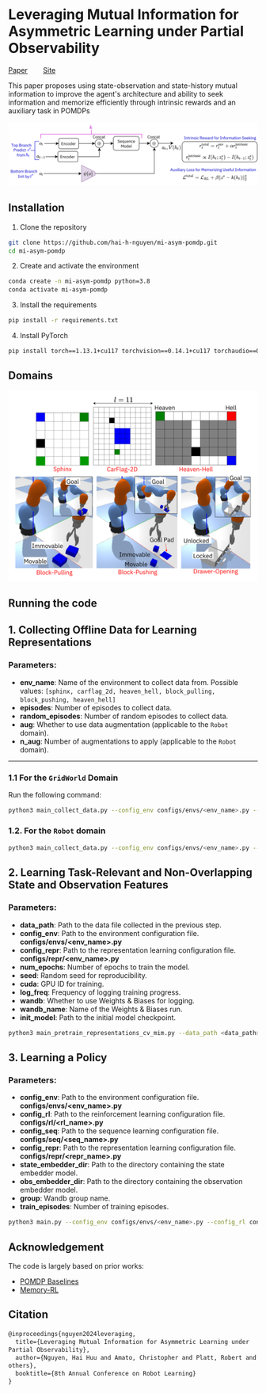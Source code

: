 # Leveraging Mutual Information for Asymmetric Learning under Partial Observability
[Paper](https://openreview.net/pdf?id=9jJP2J1oBP)&nbsp;&nbsp;&nbsp;&nbsp;&nbsp;&nbsp;&nbsp;&nbsp;[Site](https://sites.google.com/view/mi-asym-pomdp)  

This paper proposes using state-observation and state-history mutual information to improve the agent's architecture and ability to seek information and memorize efficiently through intrinsic rewards and an auxiliary task in POMDPs

![View Paper](images/method.png)

## Installation
1. Clone the repository
```bash
git clone https://github.com/hai-h-nguyen/mi-asym-pomdp.git
cd mi-asym-pomdp
```
2. Create and activate the environment
```bash
conda create -n mi-asym-pomdp python=3.8
conda activate mi-asym-pomdp
```

3. Install the requirements
```bash
pip install -r requirements.txt
```

4. Install PyTorch
```bash
pip install torch==1.13.1+cu117 torchvision==0.14.1+cu117 torchaudio==0.13.1 --extra-index-url https://download.pytorch.org/whl/cu117
```
## Domains

![View Paper](images/domains.png)

## Running the code
## 1. Collecting Offline Data for Learning Representations

### Parameters:
- **env_name**: Name of the environment to collect data from. Possible values: `[sphinx, carflag_2d, heaven_hell, block_pulling, block_pushing, heaven_hell]`
- **episodes**: Number of episodes to collect data.
- **random_episodes**: Number of random episodes to collect data.
- **aug**: Whether to use data augmentation (applicable to the `Robot` domain).
- **n_aug**: Number of augmentations to apply (applicable to the `Robot` domain).

---

### 1.1 For the `GridWorld` Domain
Run the following command:
```bash
python3 main_collect_data.py --config_env configs/envs/<env_name>.py --episodes <episodes> --random_episodes <random_episodes>
```

### 1.2. For the `Robot` domain
```bash
python3 main_collect_data.py --config_env configs/envs/<env_name>.py --episodes <episodes> --random_episodes <random_episodes> --aug --n_aug <n_aug>
```

## 2. Learning Task-Relevant and Non-Overlapping State and Observation Features
### Parameters:
- **data_path**: Path to the data file collected in the previous step.
- **config_env**: Path to the environment configuration file. **configs/envs/<env_name>.py**
- **config_repr**: Path to the representation learning configuration file. **configs/repr/<env_name>.py**
- **num_epochs**: Number of epochs to train the model.
- **seed**: Random seed for reproducibility.
- **cuda**: GPU ID for training.
- **log_freq**: Frequency of logging training progress.
- **wandb**: Whether to use Weights & Biases for logging.
- **wandb_name**: Name of the Weights & Biases run.
- **init_model**: Path to the initial model checkpoint.

```bash
python3 main_pretrain_representations_cv_mim.py --data_path <data_path> --config_env configs/envs/<env_name>.py --config_repr configs/repr/<env_name>.py --num_epochs <num_epochs> --seed <seed> --cuda <cuda> --log_freq <log_freq> --wandb --wandb_name <wandb_name> --init_model <init_model>
```
## 3. Learning a Policy
### Parameters:
- **config_env**: Path to the environment configuration file. **configs/envs/<env_name>.py**
- **config_rl**: Path to the reinforcement learning configuration file. **configs/rl/<rl_name>.py**
- **config_seq**: Path to the sequence learning configuration file. **configs/seq/<seq_name>.py**
- **config_repr**: Path to the representation learning configuration file. **configs/repr/<repr_name>.py**
- **state_embedder_dir**: Path to the directory containing the state embedder model.
- **obs_embedder_dir**: Path to the directory containing the observation embedder model.
- **group**: Wandb group name.
- **train_episodes**: Number of training episodes.

```bash
python3 main.py --config_env configs/envs/<env_name>.py --config_rl configs/rl/<rl_name>.py --config_seq configs/seq/<seq_name>.py --config_repr configs/repr/<repr_name>.py --state_embedder_dir <state_embedder_dir> --obs_embedder_dir <obs_embedder_dir> --group <group> --train_episodes <train_episodes>
```

## Acknowledgement

The code is largely based on prior works:
- [POMDP Baselines](https://github.com/twni2016/pomdp-baselines)
- [Memory-RL](https://github.com/twni2016/Memory-RL)

## Citation
```
@inproceedings{nguyen2024leveraging,
  title={Leveraging Mutual Information for Asymmetric Learning under Partial Observability},
  author={Nguyen, Hai Huu and Amato, Christopher and Platt, Robert and others},
  booktitle={8th Annual Conference on Robot Learning}
}
```

